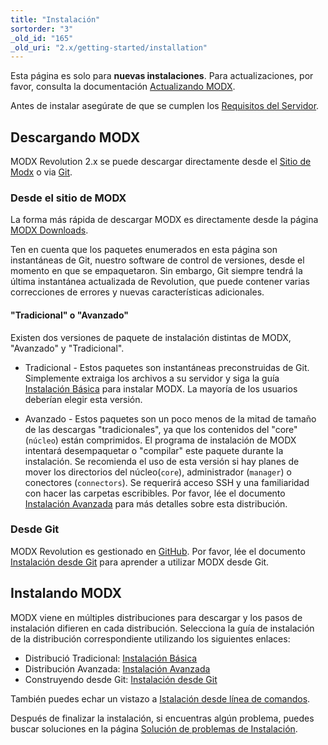 ```yaml
---
title: "Instalación"
sortorder: "3"
_old_id: "165"
_old_uri: "2.x/getting-started/installation"
---
```


Esta página es solo para **nuevas instalaciones**. Para actualizaciones, por favor, consulta la documentación [Actualizando MODX](getting-started/maintenance/upgrading "Upgrading MODX").

Antes de instalar asegúrate de que se cumplen los [Requisitos del Servidor](getting-started/server-requirements "Server Requirements").

## Descargando MODX

MODX Revolution 2.x se puede descargar directamente desde el  [Sitio de Modx](https://modx.com/download) o via [Git](http://github.com/modxcms).

### Desde el sitio de MODX

La forma más rápida de descargar MODX es directamente desde la página [MODX Downloads](https://modx.com/download/).

Ten en cuenta que los paquetes enumerados en esta página son instantáneas de Git, nuestro software de control de versiones, desde el momento en que se empaquetaron. Sin embargo, Git siempre tendrá la última instantánea actualizada de Revolution, que puede contener varias correcciones de errores y nuevas características adicionales.


#### "Tradicional" o "Avanzado"

Existen dos versiones de paquete de instalación distintas de MODX, "Avanzado" y "Tradicional".

- Tradicional - Estos paquetes son instantáneas preconstruidas de Git. Simplemente extraiga los archivos a su servidor y siga la guía [Instalación Básica](getting-started/installation/standard "Basic Installation") para instalar MODX. La mayoría de los usuarios deberían elegir esta versión.

- Avanzado - Estos paquetes son un poco menos de la mitad de tamaño de las descargas "tradicionales", ya que los contenidos del "core" (`núcleo`) están comprimidos. El programa de instalación de MODX intentará desempaquetar o "compilar" este paquete durante la instalación. Se recomienda el uso de esta versión si hay planes de mover los directorios del núcleo(`core`), administrador (`manager`) o conectores (`connectors`). Se requerirá acceso SSH y una familiaridad con hacer las carpetas escribibles. Por favor, lée el documento [Instalación Avanzada](getting-started/installation/advanced "Advanced Installation") para más detalles sobre esta distribución.

### Desde Git

MODX Revolution es gestionado en [GitHub](http://github.com/modxcms). Por favor, lée el documento [Instalación desde Git](getting-started/installation/git "Git Installation") para aprender a utilizar MODX desde Git.

## Instalando MODX

MODX viene en múltiples distribuciones para descargar y los pasos de instalación difieren en cada distribución. Selecciona la guía de instalación de la distribución correspondiente utilizando los siguientes enlaces:

- Distribució Tradicional: [Instalación Básica](getting-started/installation/standard "Basic Installation")
- Distribución Avanzada: [Instalación Avanzada](getting-started/installation/advanced "Advanced Installation")
- Construyendo desde Git: [Instalación desde Git](getting-started/installation/git "Git Installation")

También puedes echar un vistazo a [Istalación desde línea de comandos](getting-started/installation/cli "Command Line Installation").

Después de finalizar la instalación, si encuentras algún problema, puedes buscar soluciones en la página [Solución de problemas de Instalación](getting-started/installation/troubleshooting "Troubleshooting Installation").
